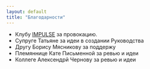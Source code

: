 ```yaml
---
layout: default
title: "Благодарности"
---
```


* Клубу <a href="https://t.me/impulse_365" target="_blank">IMPULSE</a> за провокацию.
* Супруге Татьяне за идеи в создании Руководства
* Другу Борису Мясникову за поддержу
* Племяннице Кате Письменной за ревью и идеи
* Коллеге Алексендрй Чернову за ревью и идеи

